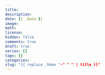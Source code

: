 ```yaml
---
title: 
description: 
date: {{ .Date }}
image: 
math: 
license: 
hidden: false
comments: true
draft: true
series: []
tags: []
categories:
slug: "{{ replace .Name "-" " " | title }}"
---
```

